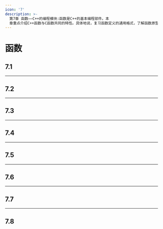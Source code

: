 ```yaml
---
icon: '7'
description: >-
  第7章 函数——C++的编程模块:函数是C++的基本编程部件。本
  章重点介绍C++函数与C函数共同的特性。具体地说，复习函数定义的通用格式，了解函数原型是如何提高程序可靠性。同时，还将学习编写函数来处理数组、字符串和结构。还要学习有关递归的知识(即函数在什么情况下调用自身)以及如何用它来实现分而治之的策略。最后将介绍函数指针，它使程序员能够通过函数参数来命令函数使用另一个函数。
---
```


# 函数

## 7.1&#x20;



***

## 7.2



***

## 7.3



***

## 7.4



***

## 7.5



***

## 7.6



***

## 7.7



***

## 7.8

